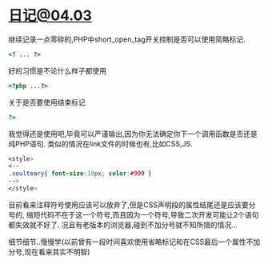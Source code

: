 # 日记@04.03

继续记录一点零碎的,PHP中short_open_tag开关控制是否可以使用简略标记.

```php
<? ... ?>
```

好的习惯是不论什么样子都使用

```php
<?php ...?>
```

关于是否要使用结束标记

```php
?>
```

我觉得还是使用吧,毕竟可以严谨输出,因为你无法确定你下一个调用函数是否还是纯PHP语句.
类似的情况在link文件的时候也有,比如CSS,JS.

```css
<style>
<--
.soulteary{ font-size:10px; color:#999 }
-->
</style>
```

目前看来注释符号使用应该可以放弃了,但是CSS声明段的属性结尾还是应该要分号的,
缩短代码不在于这一个符号,而且因为一个符号,导致二次开发可能让2个语句都失效就不好了.
况且有老版本的浏览器,碰到不加分号就不知所措的情况...

细节细节..慢慢学(以前曾有一段时间喜欢使用省略标记和在CSS最后一个属性不加分号,现在看来其实不明智)

